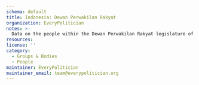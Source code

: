 ```yaml
---
schema: default
title: Indonesia: Dewan Perwakilan Rakyat
organization: EveryPolitician
notes: >-
  Data on the people within the Dewan Perwakilan Rakyat legislature of Indonesia.
resources:
license: ''
category:
  - Groups & Bodies
  - People
maintainer: EveryPolitician
maintainer_email: team@everypolitician.org
---
```

